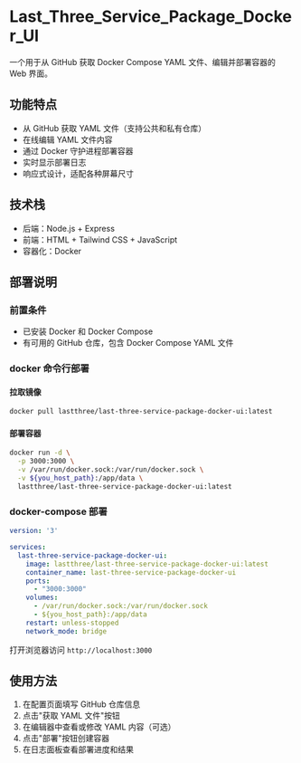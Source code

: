 # Last_Three_Service_Package_Docker_UI

一个用于从 GitHub 获取 Docker Compose YAML 文件、编辑并部署容器的 Web 界面。

## 功能特点

- 从 GitHub 获取 YAML 文件（支持公共和私有仓库）
- 在线编辑 YAML 文件内容
- 通过 Docker 守护进程部署容器
- 实时显示部署日志
- 响应式设计，适配各种屏幕尺寸

## 技术栈

- 后端：Node.js + Express
- 前端：HTML + Tailwind CSS + JavaScript
- 容器化：Docker

## 部署说明

### 前置条件

- 已安装 Docker 和 Docker Compose
- 有可用的 GitHub 仓库，包含 Docker Compose YAML 文件

### docker 命令行部署

#### 拉取镜像

```bash
docker pull lastthree/last-three-service-package-docker-ui:latest
```

#### 部署容器

```bash
docker run -d \
  -p 3000:3000 \
  -v /var/run/docker.sock:/var/run/docker.sock \
  -v ${you_host_path}:/app/data \
  lastthree/last-three-service-package-docker-ui:latest
```

### docker-compose 部署

```yml
version: '3'

services:
  last-three-service-package-docker-ui:
    image: lastthree/last-three-service-package-docker-ui:latest
    container_name: last-three-service-package-docker-ui
    ports:
      - "3000:3000"
    volumes:
      - /var/run/docker.sock:/var/run/docker.sock
      - ${you_host_path}:/app/data
    restart: unless-stopped
    network_mode: bridge
```

打开浏览器访问 `http://localhost:3000`

## 使用方法

1. 在配置页面填写 GitHub 仓库信息
2. 点击"获取 YAML 文件"按钮
3. 在编辑器中查看或修改 YAML 内容（可选）
4. 点击"部署"按钮创建容器
5. 在日志面板查看部署进度和结果
